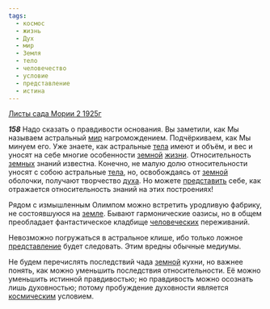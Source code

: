 ```yaml
---
tags:
  - космос
  - жизнь
  - Дух
  - мир
  - Земля
  - тело
  - человечество
  - условие
  - представление
  - истина
---
```


[Листы сада Мории 2 1925г](/agni/1925)

___158___
Надо сказать о правдивости основания. Вы заметили, как Мы называем астральный [мир](/tag/#мир) нагромождением. Подчёркиваем, как Мы минуем его. Уже знаете, как астральные [тела](/tag/#тело) имеют и объём, и вес и уносят на себе многие особенности [земной](/tag/#Земля) [жизни](/tag/#жизнь). Относительность [земных](/tag/#Земля) знаний известна. Конечно, не малую долю относительности уносят с собою астральные [тела](/tag/#тело), но, освобождаясь от [земной](/tag/#Земля) оболочки, получают творчество [духа](/tag/#Дух). Но можете [представить](/tag/#[представление](/tag/#представление)) себе, как отражается относительность знаний на этих построениях!   

Рядом с измышленным Олимпом можно встретить уродливую фабрику, не состоявшуюся на [земле](/tag/#Земля). Бывают гармонические оазисы, но в общем преобладает фантастическое кладбище [человеческих](/tag/#человечество) переживаний.   

Невозможно погружаться в астральное клише, ибо только ложное [представление](/tag/#представление) будет следовать. Этим вредны обычные медиумы.   

Не будем перечислять последствий чада [земной](/tag/#Земля) кухни, но важнее понять, как можно уменьшить последствия относительности. Её можно уменьшить истинной правдивостью; но правдивость можно осознать лишь духовностью; потому пробуждение духовности является [космическим](/tag/#космос) условием.   

